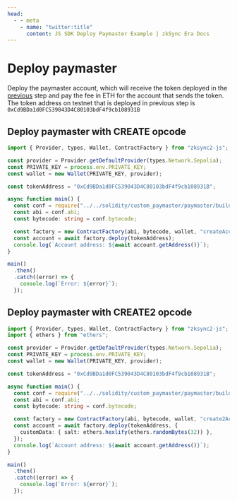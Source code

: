 ```yaml
---
head:
  - - meta
    - name: "twitter:title"
      content: JS SDK Deploy Paymaster Example | zkSync Era Docs
---
```


# Deploy paymaster

Deploy the paymaster account, which will receive the token deployed in the [previous](deploy-token.md) step and pay the fee in ETH for the account that
sends the token. The token address on testnet that is deployed in previous step is `0xCd9BDa1d0FC539043D4C80103bdF4f9cb108931B`

## Deploy paymaster with CREATE opcode

```ts
import { Provider, types, Wallet, ContractFactory } from "zksync2-js";

const provider = Provider.getDefaultProvider(types.Network.Sepolia);
const PRIVATE_KEY = process.env.PRIVATE_KEY;
const wallet = new Wallet(PRIVATE_KEY, provider);

const tokenAddress = "0xCd9BDa1d0FC539043D4C80103bdF4f9cb108931B";

async function main() {
  const conf = require("../../solidity/custom_paymaster/paymaster/build/Paymaster.json");
  const abi = conf.abi;
  const bytecode: string = conf.bytecode;

  const factory = new ContractFactory(abi, bytecode, wallet, "createAccount");
  const account = await factory.deploy(tokenAddress);
  console.log(`Account address: ${await account.getAddress()}`);
}

main()
  .then()
  .catch((error) => {
    console.log(`Error: ${error}`);
  });
```

## Deploy paymaster with CREATE2 opcode

```ts
import { Provider, types, Wallet, ContractFactory } from "zksync2-js";
import { ethers } from "ethers";

const provider = Provider.getDefaultProvider(types.Network.Sepolia);
const PRIVATE_KEY = process.env.PRIVATE_KEY;
const wallet = new Wallet(PRIVATE_KEY, provider);

const tokenAddress = "0xCd9BDa1d0FC539043D4C80103bdF4f9cb108931B";

async function main() {
  const conf = require("../../solidity/custom_paymaster/paymaster/build/Paymaster.json");
  const abi = conf.abi;
  const bytecode: string = conf.bytecode;

  const factory = new ContractFactory(abi, bytecode, wallet, "create2Account");
  const account = await factory.deploy(tokenAddress, {
    customData: { salt: ethers.hexlify(ethers.randomBytes(32)) },
  });
  console.log(`Account address: ${await account.getAddress()}`);
}

main()
  .then()
  .catch((error) => {
    console.log(`Error: ${error}`);
  });
```

